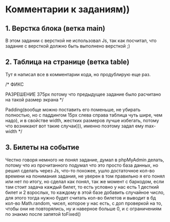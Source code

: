 # Комментарии к заданиям))

## 1. Верстка блока (ветка main)
В этом задании с версткой не использовал Js, так как посчитал, что задание с версткой должно быть выполнено версткой ;) 

## 2. Таблица на странице (ветка table)
Тут я написал все в комментарии кода, но продублирую еще раз. 

/* ФИКС 

РАЗРЕШЕНИЕ 375px потому что предыдущее задание было расчитано на такой размер экрана */

Padding(вообще можно поставить его поменьше, не убирать полностью, но с паддингом 15px слева справа таблица чуть шире, чем надо), и в свойстве width, жестких размеров лучше избегать, потому что возникают вот такие случаи))), именно поэтому задал ему max-width  */
 
## 3. Билеты на событие

Честно говоря немного не понял задание, думал в phpMyAdmin делать, потому что из прочитанного подумал что это просто база данных, но решил сделать через Js, что-то похожее, ушло достаточное кол-во времени на понимания задания, не уверен в том правильно я его понял или нет по итогу, но сделал как понял, так же момент с баркодом, если там стоит задача каждый билет, то есть условно у нас есть 1 десткий билет и 2 взрослых, то каждому в этой базе добавить случайное число, для этого тогда нужно будет считать кол-во билетов и выводит в бд кол-во Math.random, чисел, которое у нас есть, с доп проверкой на то, чтобы они не повторялись,  ну и наверное больше 0, и с ограничениям по знакмо после запятой toFixed()
